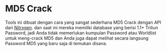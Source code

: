 # MD5 Crack

Tools ini dibuat dengan cara yang sangat sederhana MD5 Crack dengan API dari <a href="http://www.nitrxgen.net/" target="blank">Nitrxgen</a>. dan saat ini mereka memiliki database yang berisi 1.1+ Triliun Password, jadi Anda tidak memerlukan kumpulan Password atau Worldlist untuk meng-crack MD5 dan Anda juga dapat melihat secara langsung Password MD5 yang baru saja di temukan disana. </p>
